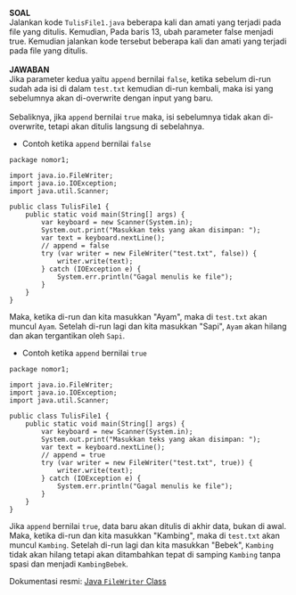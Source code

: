 **SOAL**<br>
Jalankan kode `TulisFile1.java` beberapa kali dan amati yang terjadi pada file yang ditulis. Kemudian, Pada baris 13, ubah parameter false menjadi true. Kemudian jalankan kode tersebut beberapa kali dan amati yang terjadi pada file yang ditulis.
<br><br>
**JAWABAN**<br>
Jika parameter kedua yaitu `append` bernilai `false`, ketika sebelum di-run sudah ada isi di dalam `test.txt` kemudian di-run kembali, maka isi yang sebelumnya akan di-overwrite dengan input yang baru.
<br><br>
Sebaliknya, jika `append` bernilai `true` maka, isi sebelumnya tidak akan di-overwrite, tetapi akan ditulis langsung di sebelahnya.
<br>
- Contoh ketika `append` bernilai `false`
```
package nomor1;

import java.io.FileWriter;
import java.io.IOException;
import java.util.Scanner;

public class TulisFile1 {
    public static void main(String[] args) {
        var keyboard = new Scanner(System.in);
        System.out.print("Masukkan teks yang akan disimpan: ");
        var text = keyboard.nextLine();
        // append = false
        try (var writer = new FileWriter("test.txt", false)) {
            writer.write(text);
        } catch (IOException e) {
            System.err.println("Gagal menulis ke file");
        }
    }
}
```
Maka, ketika di-run dan kita masukkan "Ayam", maka di `test.txt` akan muncul `Ayam`. Setelah di-run lagi dan kita masukkan "Sapi", `Ayam` akan hilang dan akan tergantikan oleh `Sapi`. 
<br>
- Contoh ketika `append` bernilai `true`
```
package nomor1;

import java.io.FileWriter;
import java.io.IOException;
import java.util.Scanner;

public class TulisFile1 {
    public static void main(String[] args) {
        var keyboard = new Scanner(System.in);
        System.out.print("Masukkan teks yang akan disimpan: ");
        var text = keyboard.nextLine();
        // append = true
        try (var writer = new FileWriter("test.txt", true)) {
            writer.write(text);
        } catch (IOException e) {
            System.err.println("Gagal menulis ke file");
        }
    }
}
```
Jika `append` bernilai `true`, data baru akan ditulis di akhir data, bukan di awal. Maka, ketika di-run dan kita masukkan "Kambing", maka di `test.txt` akan muncul `Kambing`. Setelah di-run lagi dan kita masukkan "Bebek", `Kambing` tidak akan hilang tetapi akan ditambahkan tepat di samping `Kambing` tanpa spasi dan menjadi `KambingBebek`. 

Dokumentasi resmi:
[Java `FileWriter` Class](https://docs.oracle.com/javase/8/docs/api/java/io/FileWriter.html)
